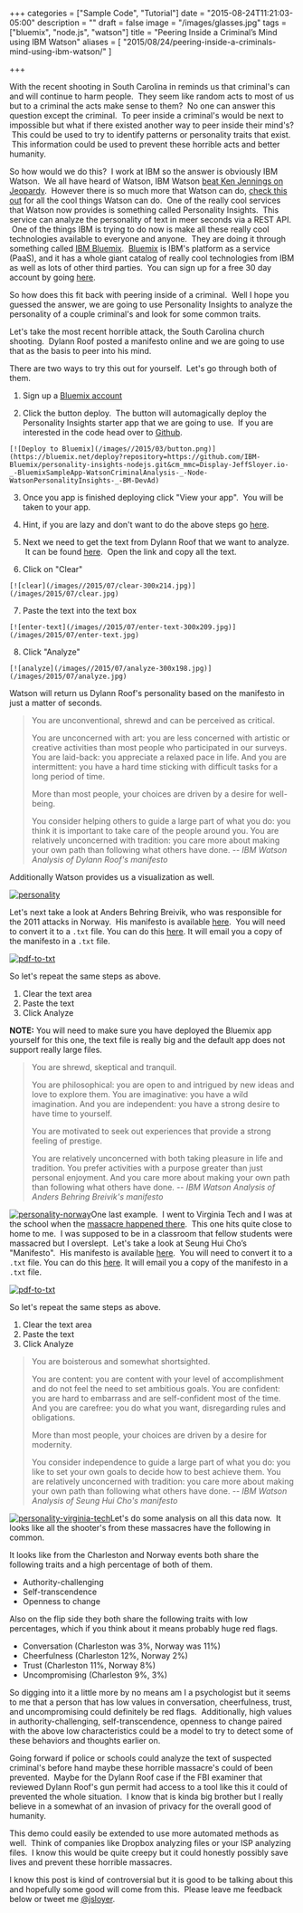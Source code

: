 +++
categories = ["Sample Code", "Tutorial"]
date = "2015-08-24T11:21:03-05:00"
description = ""
draft = false
image = "/images/glasses.jpg"
tags = ["bluemix", "node.js", "watson"]
title = "Peering Inside a Criminal’s Mind using IBM Watson"
aliases = [
    "2015/08/24/peering-inside-a-criminals-mind-using-ibm-watson/"
]

+++

With the recent shooting in South Carolina in reminds us that criminal's can and will continue to harm people.  They seem like random acts to most of us but to a criminal the acts make sense to them?  No one can answer this question except the criminal.  To peer inside a criminal's would be next to impossible but what if there existed another way to peer inside their mind's?  This could be used to try to identify patterns or personality traits that exist.  This information could be used to prevent these horrible acts and better humanity.<!-- more -->

So how would we do this?  I work at IBM so the answer is obviously IBM Watson.  We all have heard of Watson, IBM Watson [beat Ken Jennings on Jeopardy](http://blog.ted.com/how-did-supercomputer-watson-beat-jeopardy-champion-ken-jennings-experts-discuss/).  However there is so much more that Watson can do, [check this out](https://console.ng.bluemix.net/catalog?cm_mmc=Display-JeffSloyer.io-_-BluemixSampleApp-WatsonCriminalAnalysis-_-Node-WatsonPersonalityInsights-_-BM-DevAd) for all the cool things Watson can do.  One of the really cool services that Watson now provides is something called Personality Insights.  This service can analyze the personality of text in meer seconds via a REST API.  One of the things IBM is trying to do now is make all these really cool technologies available to everyone and anyone.  They are doing it through something called [IBM Bluemix](http://bluemix.net/?cm_mmc=Display-JeffSloyer.io-_-BluemixSampleApp-WatsonCriminalAnalysis-_-Node-WatsonPersonalityInsights-_-BM-DevAd).  [Bluemix](http://bluemix.net/?cm_mmc=Display-JeffSloyer.io-_-BluemixSampleApp-WatsonCriminalAnalysis-_-Node-WatsonPersonalityInsights-_-BM-DevAd) is IBM's platform as a service (PaaS), and it has a whole giant catalog of really cool technologies from IBM as well as lots of other third parties.  You can sign up for a free 30 day account by going [here](http://bluemix.net/?cm_mmc=Display-JeffSloyer.io-_-BluemixSampleApp-WatsonCriminalAnalysis-_-Node-WatsonPersonalityInsights-_-BM-DevAd).

So how does this fit back with peering inside of a criminal.  Well I hope you guessed the answer, we are going to use Personality Insights to analyze the personality of a couple criminal's and look for some common traits.

Let's take the most recent horrible attack, the South Carolina church shooting.  Dylann Roof posted a manifesto online and we are going to use that as the basis to peer into his mind.

There are two ways to try this out for yourself.  Let's go through both of them.




  1. Sign up a [Bluemix account](http://bluemix.net/?cm_mmc=Display-JeffSloyer.io-_-BluemixSampleApp-WatsonCriminalAnalysis-_-Node-WatsonPersonalityInsights-_-BM-DevAd)


  2. Click the button deploy.  The button will automagically deploy the Personality Insights starter app that we are going to use.  If you are interested in the code head over to [Github](https://github.com/IBM-Bluemix/personality-insights-nodejs).

    [![Deploy to Bluemix](/images//2015/03/button.png)](https://bluemix.net/deploy?repository=https://github.com/IBM-Bluemix/personality-insights-nodejs.git&cm_mmc=Display-JeffSloyer.io-_-BluemixSampleApp-WatsonCriminalAnalysis-_-Node-WatsonPersonalityInsights-_-BM-DevAd)


  3. Once you app is finished deploying click "View your app".  You will be taken to your app.


  4. Hint, if you are lazy and don't want to do the above steps go [here](http://watson-um-demo.mybluemix.net).


  5. Next we need to get the text from Dylann Roof that we want to analyze.  It can be found [here](http://lastrhodesian.com/data/documents/rtf88.txt).  Open the link and copy all the text.


  6. Click on "Clear"

    [![clear](/images//2015/07/clear-300x214.jpg)](/images/2015/07/clear.jpg)


  7. Paste the text into the text box

    [![enter-text](/images//2015/07/enter-text-300x209.jpg)](/images/2015/07/enter-text.jpg)


  8. Click "Analyze"

    [![analyze](/images//2015/07/analyze-300x198.jpg)](/images/2015/07/analyze.jpg)


Watson will return us Dylann Roof's personality based on the manifesto in just a matter of seconds.


<blockquote>You are unconventional, shrewd and can be perceived as critical.

You are unconcerned with art: you are less concerned with artistic or creative activities than most people who participated in our surveys. You are laid-back: you appreciate a relaxed pace in life. And you are intermittent: you have a hard time sticking with difficult tasks for a long period of time.

More than most people, your choices are driven by a desire for well-being.

You consider helping others to guide a large part of what you do: you think it is important to take care of the people around you. You are relatively unconcerned with tradition: you care more about making your own path than following what others have done.<cite> -- IBM Watson Analysis of Dylann Roof's manifesto</cite></blockquote>


Additionally Watson provides us a visualization as well.

[![personality](/images//2015/07/personality-1006x1024.jpg)](/images/2015/07/personality.jpg)

Let's next take a look at Anders Behring Breivik, who was responsible for the 2011 attacks in Norway.  His manifesto is available [here](https://info.publicintelligence.net/AndersBehringBreivikManifesto.pdf).  You will need to convert it to a `.txt` file. You can do this [here](http://www.zamzar.com/convert/pdf-to-txt/). It will email you a copy of the manifesto in a `.txt` file.

[![pdf-to-txt](/images//2015/07/pdf-to-txt-300x103.jpg)](/images/2015/07/pdf-to-txt.jpg)

So let's repeat the same steps as above.

  1. Clear the text area
  2. Paste the text
  3. Click Analyze


**NOTE:** You will need to make sure you have deployed the Bluemix app yourself for this one, the text file is really big and the default app does not support really large files.


<blockquote>You are shrewd, skeptical and tranquil.

You are philosophical: you are open to and intrigued by new ideas and love to explore them. You are imaginative: you have a wild imagination. And you are independent: you have a strong desire to have time to yourself.

You are motivated to seek out experiences that provide a strong feeling of prestige.

You are relatively unconcerned with both taking pleasure in life and tradition. You prefer activities with a purpose greater than just personal enjoyment. And you care more about making your own path than following what others have done.  <cite> -- IBM Watson Analysis of Anders Behring Breivik's manifesto</cite></blockquote>


[![personality-norway](/images//2015/07/personality-norway-1024x1024.jpg)](/images/2015/07/personality-norway.jpg)One last example.  I went to Virginia Tech and I was at the school when the [massacre happened there](http://www.cnn.com/2013/10/31/us/virginia-tech-shootings-fast-facts/).  This one hits quite close to home to me.  I was supposed to be in a classroom that fellow students were massacred but I overslept.  Let's take a look at Seung Hui Cho’s "Manifesto".  His manifesto is available [here](https://schoolshooters.info/sites/default/files/cho_manifesto_1.1.pdf).  You will need to convert it to a `.txt` file. You can do this [here](http://www.zamzar.com/convert/pdf-to-txt/). It will email you a copy of the manifesto in a `.txt` file.

[![pdf-to-txt](/images//2015/07/pdf-to-txt-300x103.jpg)](/images/2015/07/pdf-to-txt.jpg)

So let's repeat the same steps as above.

  1. Clear the text area
  2. Paste the text
  3. Click Analyze




<blockquote>You are boisterous and somewhat shortsighted.

You are content: you are content with your level of accomplishment and do not feel the need to set ambitious goals. You are confident: you are hard to embarrass and are self-confident most of the time. And you are carefree: you do what you want, disregarding rules and obligations.

More than most people, your choices are driven by a desire for modernity.

You consider independence to guide a large part of what you do: you like to set your own goals to decide how to best achieve them. You are relatively unconcerned with tradition: you care more about making your own path than following what others have done. <cite> -- IBM Watson Analysis of Seung Hui Cho's manifesto</cite></blockquote>


[![personality-virginia-tech](/images//2015/07/personality-virginia-tech-962x1024.jpg)](/images/2015/07/personality-virginia-tech.jpg)Let's do some analysis on all this data now.  It looks like all the shooter's from these massacres have the following in common.

It looks like from the Charleston and Norway events both share the following traits and a high percentage of both of them.

  * Authority-challenging
  * Self-transcendence
  * Openness to change


Also on the flip side they both share the following traits with low percentages, which if you think about it means probably huge red flags.


  * Conversation (Charleston was 3%, Norway was 11%)
  * Cheerfulness (Charleston 12%, Norway 2%)
  * Trust (Charleston 11%, Norway 8%)
  * Uncompromising (Charleston 9%, 3%)


So digging into it a little more by no means am I a psychologist but it seems to me that a person that has low values in conversation, cheerfulness, trust, and uncompromising could definitely be red flags.  Additionally, high values in authority-challenging, self-transcendence, openness to change paired with the above low characteristics could be a model to try to detect some of these behaviors and thoughts earlier on.

Going forward if police or schools could analyze the text of suspected criminal's before hand maybe these horrible massacre's could of been prevented.  Maybe for the Dylann Roof case if the FBI examiner that reviewed Dylann Roof's gun permit had access to a tool like this it could of prevented the whole situation.  I know that is kinda big brother but I really believe in a somewhat of an invasion of privacy for the overall good of humanity.

This demo could easily be extended to use more automated methods as well.  Think of companies like Dropbox analyzing files or your ISP analyzing files.  I know this would be quite creepy but it could honestly possibly save lives and prevent these horrible massacres.

I know this post is kind of controversial but it is good to be talking about this and hopefully some good will come from this.  Please leave me feedback below or tweet me [@jsloyer](http://twitter.com/jsloyer).
